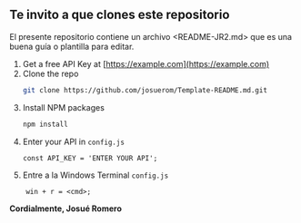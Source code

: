 
## Te invito a que clones este repositorio
El presente repositorio contiene un archivo <README-JR2.md> que es una buena guía o plantilla para editar.

1. Get a free API Key at [https://example.com](https://example.com)
2. Clone the repo
   ```sh
   git clone https://github.com/josuerom/Template-README.md.git
   ```
3. Install NPM packages
   ```sh
   npm install
   ```
4. Enter your API in `config.js`
   ```JS
   const API_KEY = 'ENTER YOUR API';
   ```
5. Entre a la Windows Terminal `config.js`
```JS
	win + r = <cmd>;
```

**Cordialmente,
Josué Romero**
